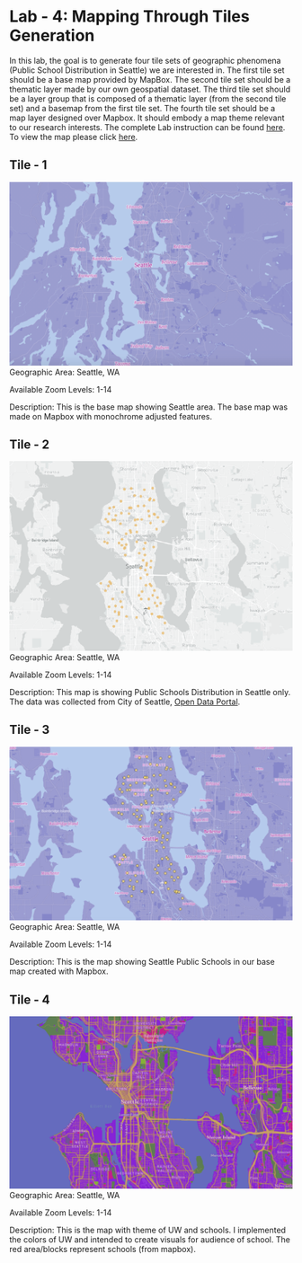 
# Lab - 4: Mapping Through Tiles Generation
In this lab, the goal is to generate four tile sets of geographic phenomena (Public School Distribution in Seattle) we are interested in. 
The first tile set should be a base map provided by MapBox.
The second tile set should be a thematic layer made by our own geospatial dataset.
The third tile set should be a layer group that is composed of a thematic layer (from the second tile set) and a basemap from the first tile set.
The fourth tile set should be a map layer designed over Mapbox. It should embody a map theme relevant to our research interests.
The complete Lab instruction can be found [here](https://github.com/jakobzhao/geog458/tree/master/labs/lab04). 
To view the map please click [here](https://enkhsd.github.io/github.io-lab-4/).
## Tile - 1
![Tile 1](/img/Base.png)
Geographic Area: Seattle, WA

Available Zoom Levels: 1-14

Description: This is the base map showing Seattle area. The base map was made on Mapbox with monochrome adjusted features.
## Tile - 2
![Tile 1](/img/SchoolData.png)
Geographic Area: Seattle, WA

Available Zoom Levels: 1-14

Description: This map is showing Public Schools Distribution in Seattle only. The data was collected from City of Seattle, [Open Data Portal](https://data-seattlecitygis.opendata.arcgis.com/datasets/public-schools/explore).
## Tile - 3
![Tile 1](/img/PublicSchools.png)
Geographic Area: Seattle, WA

Available Zoom Levels: 1-14

Description: This is the map showing Seattle Public Schools in our base map created with Mapbox.
## Tile - 4
![Tile 1](/img/UWandSchools.png)
Geographic Area: Seattle, WA

Available Zoom Levels: 1-14

Description: This is the map with theme of UW and schools. I implemented the colors of UW and intended to create visuals for audience of school. The red area/blocks represent schools (from mapbox).